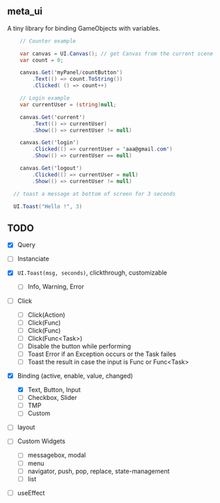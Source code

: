 ## meta_ui

A tiny library for binding GameObjects with variables.

```cs
    // Counter example

    var canvas = UI.Canvas(); // get Canvas from the current scene
    var count = 0;

    canvas.Get('myPanel/countButton')
        .Text(() => count.ToString())
        .Clicked( () => count++)
```

```cs
    // Login example
    var currentUser = (string)null;

    canvas.Get('current')
        .Text(() => currentUser)
        .Show(() => currentUser != null)

    canvas.Get('login')
        .Clicked(() => currentUser = 'aaa@gmail.com')
        .Show(() => currentUser == null)

    canvas.Get('logout')
        .Clicked(() => currentUser = null)
        .Show(() => currentUser != null)
```

```cs
  // toast a message at bottom of screen for 3 seconds

  UI.Toast("Hello !", 3)

```

## TODO

- [x] Query
- [ ] Instanciate
- [x] `UI.Toast(msg, seconds)`, clickthrough, customizable
  - [ ] Info, Warning, Error
- [ ] Click
  - [ ] Click(Action)
  - [ ] Click(Func<Task>)
  - [ ] Click(Func<R>)
  - [ ] Click(Func<Task<R>>)
  - [ ] Disable the button while performing
  - [ ] Toast Error if an Exception occurs or the Task failes
  - [ ] Toast the result in case the input is Func<R> or Func<Task<R>>
- [x] Binding (active, enable, value, changed)

  - [x] Text, Button, Input
  - [ ] Checkbox, Slider
  - [ ] TMP
  - [ ] Custom

- [ ] layout
- [ ] Custom Widgets

  - [ ] messagebox, modal
  - [ ] menu
  - [ ] navigator, push, pop, replace, state-management
  - [ ] list<string>

- [ ] useEffect

